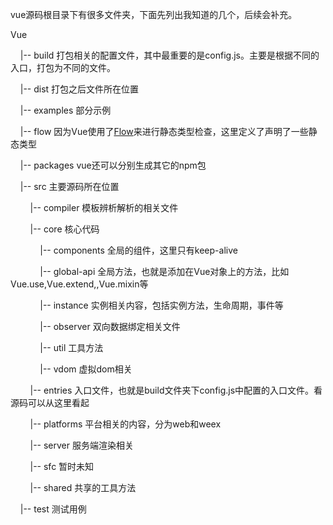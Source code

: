 vue源码根目录下有很多文件夹，下面先列出我知道的几个，后续会补充。

Vue

&nbsp;&nbsp;&nbsp;&nbsp;|--  build  打包相关的配置文件，其中最重要的是config.js。主要是根据不同的入口，打包为不同的文件。

&nbsp;&nbsp;&nbsp;&nbsp;|--  dist 打包之后文件所在位置

&nbsp;&nbsp;&nbsp;&nbsp;|--  examples 部分示例

&nbsp;&nbsp;&nbsp;&nbsp;|--  flow 因为Vue使用了[Flow](https://flow.org/)来进行静态类型检查，这里定义了声明了一些静态类型

&nbsp;&nbsp;&nbsp;&nbsp;|--  packages vue还可以分别生成其它的npm包

&nbsp;&nbsp;&nbsp;&nbsp;|--  src 主要源码所在位置

&nbsp;&nbsp;&nbsp;&nbsp;&nbsp;&nbsp;&nbsp;&nbsp;|-- compiler 模板辨析解析的相关文件

&nbsp;&nbsp;&nbsp;&nbsp;&nbsp;&nbsp;&nbsp;&nbsp;|-- core 核心代码

&nbsp;&nbsp;&nbsp;&nbsp;&nbsp;&nbsp;&nbsp;&nbsp;&nbsp;&nbsp;&nbsp;&nbsp;|-- components 全局的组件，这里只有keep-alive

&nbsp;&nbsp;&nbsp;&nbsp;&nbsp;&nbsp;&nbsp;&nbsp;&nbsp;&nbsp;&nbsp;&nbsp;|-- global-api 全局方法，也就是添加在Vue对象上的方法，比如Vue.use,Vue.extend,,Vue.mixin等

&nbsp;&nbsp;&nbsp;&nbsp;&nbsp;&nbsp;&nbsp;&nbsp;&nbsp;&nbsp;&nbsp;&nbsp;|-- instance 实例相关内容，包括实例方法，生命周期，事件等

&nbsp;&nbsp;&nbsp;&nbsp;&nbsp;&nbsp;&nbsp;&nbsp;&nbsp;&nbsp;&nbsp;&nbsp;|-- observer 双向数据绑定相关文件

&nbsp;&nbsp;&nbsp;&nbsp;&nbsp;&nbsp;&nbsp;&nbsp;&nbsp;&nbsp;&nbsp;&nbsp;|-- util 工具方法

&nbsp;&nbsp;&nbsp;&nbsp;&nbsp;&nbsp;&nbsp;&nbsp;&nbsp;&nbsp;&nbsp;&nbsp;|-- vdom 虚拟dom相关

&nbsp;&nbsp;&nbsp;&nbsp;&nbsp;&nbsp;&nbsp;&nbsp;|-- entries 入口文件，也就是build文件夹下config.js中配置的入口文件。看源码可以从这里看起

&nbsp;&nbsp;&nbsp;&nbsp;&nbsp;&nbsp;&nbsp;&nbsp;|-- platforms 平台相关的内容，分为web和weex

&nbsp;&nbsp;&nbsp;&nbsp;&nbsp;&nbsp;&nbsp;&nbsp;|-- server 服务端渲染相关

&nbsp;&nbsp;&nbsp;&nbsp;&nbsp;&nbsp;&nbsp;&nbsp;|-- sfc 暂时未知

&nbsp;&nbsp;&nbsp;&nbsp;&nbsp;&nbsp;&nbsp;&nbsp;|-- shared 共享的工具方法

&nbsp;&nbsp;&nbsp;&nbsp;|-- test 测试用例
